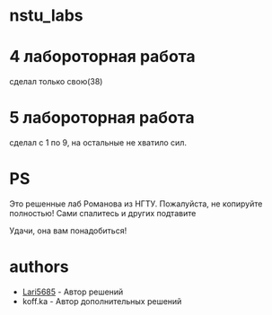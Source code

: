# nstu_labs

# 4 лабороторная работа
сделал только свою(38)

# 5 лабороторная работа
сделал с 1 по 9, на остальные не хватило сил.

# PS
Это решенные лаб Романова из НГТУ. 
Пожалуйста, не копируйте полностью! Сами спалитесь и других подтавите

Удачи, она вам понадобиться!


# authors
 * [Lari5685](https://github.com/lari5685) - Автор решений
 * koff.ka - Автор дополнительных решений
